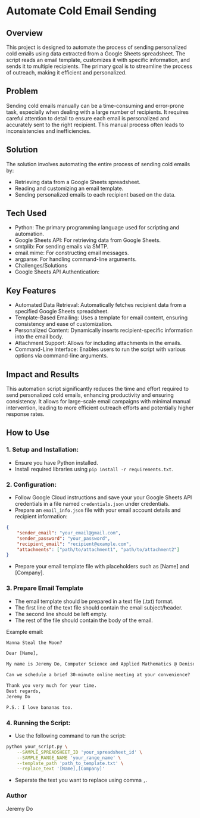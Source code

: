 # Automate Cold Email Sending


## Overview
This project is designed to automate the process of sending personalized cold emails using data extracted from a Google Sheets spreadsheet. The script reads an email template, customizes it with specific information, and sends it to multiple recipients. The primary goal is to streamline the process of outreach, making it efficient and personalized.

## Problem
Sending cold emails manually can be a time-consuming and error-prone task, especially when dealing with a large number of recipients. It requires careful attention to detail to ensure each email is personalized and accurately sent to the right recipient. This manual process often leads to inconsistencies and inefficiencies.

## Solution
The solution involves automating the entire process of sending cold emails by:

- Retrieving data from a Google Sheets spreadsheet.
- Reading and customizing an email template.
- Sending personalized emails to each recipient based on the data.


## Tech Used
- Python: The primary programming language used for scripting and automation.
- Google Sheets API: For retrieving data from Google Sheets.
- smtplib: For sending emails via SMTP.
- email.mime: For constructing email messages.
- argparse: For handling command-line arguments.
- Challenges/Solutions
- Google Sheets API Authentication:

## Key Features
- Automated Data Retrieval: Automatically fetches recipient data from a specified Google Sheets spreadsheet.
- Template-Based Emailing: Uses a template for email content, ensuring consistency and ease of customization.
- Personalized Content: Dynamically inserts recipient-specific information into the email body.
- Attachment Support: Allows for including attachments in the emails.
- Command-Line Interface: Enables users to run the script with various options via command-line arguments.


## Impact and Results
This automation script significantly reduces the time and effort required to send personalized cold emails, enhancing productivity and ensuring consistency. It allows for large-scale email campaigns with minimal manual intervention, leading to more efficient outreach efforts and potentially higher response rates.

## How to Use

### 1. Setup and Installation:
- Ensure you have Python installed.
- Install required libraries using `pip install -r requirements.txt`.

### 2. Configuration:

- Follow Google Cloud instructions and save your your Google Sheets API credentials in a file named `credentials.json` under credentials.
- Prepare an `email_info.json` file with your email account details and recipient information:

```json
{
    "sender_email": "your_email@gmail.com",
    "sender_password": "your_password",
    "recipient_email": "recipient@example.com",
    "attachments": ["path/to/attachment1", "path/to/attachment2"]
}
```
- Prepare your email template file with placeholders such as [Name] and [Company].


### 3. Prepare Email Template
- The email template should be prepared in a text file (.txt) format.
- The first line of the text file should contain the email subject/header.
- The second line should be left empty.
- The rest of the file should contain the body of the email.

Example email:

```txt
Wanna Steal the Moon?

Dear [Name],

My name is Jeremy Do, Computer Science and Applied Mathematics @ Denison University. I really like Minions and I want to join your [Company] to steal the moon.

Can we schedule a brief 30-minute online meeting at your convenience?

Thank you very much for your time.
Best regards,
Jeremy Do

P.S.: I love bananas too.
```

### 4. Running the Script:

- Use the following command to run the script:

```bash
python your_script.py \
    --SAMPLE_SPREADSHEET_ID 'your_spreadsheet_id' \
    --SAMPLE_RANGE_NAME 'your_range_name' \
    --template_path 'path_to_template.txt' \
    --replace_text '[Name],[Company]'
```
- Seperate the text you want to replace using comma `,`.

### Author
Jeremy Do
